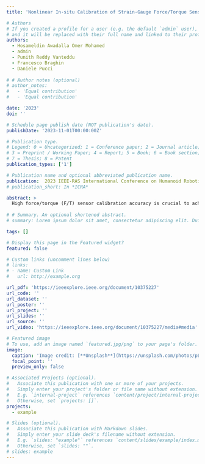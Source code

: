 ```yaml
---
title: 'Nonlinear In-situ Calibration of Strain-Gauge Force/Torque Sensors for Humanoid Robots'

# Authors
# If you created a profile for a user (e.g. the default `admin` user), write the username (folder name) here
# and it will be replaced with their full name and linked to their profile.
authors:
  - Hosameldin Awadalla Omer Mohamed
  - admin
  - Punith Reddy Vanteddu
  - Francesco Braghin
  - Daniele Pucci
  
# # Author notes (optional)
# author_notes:
#   - 'Equal contribution'
#   - 'Equal contribution'

date: '2023'
doi: ''

# Schedule page publish date (NOT publication's date).
publishDate: '2023-11-01T00:00:00Z'

# Publication type.
# Legend: 0 = Uncategorized; 1 = Conference paper; 2 = Journal article;
# 3 = Preprint / Working Paper; 4 = Report; 5 = Book; 6 = Book section;
# 7 = Thesis; 8 = Patent
publication_types: ['1']

# Publication name and optional abbreviated publication name.
publication:  2023 IEEE-RAS International Conference on Humanoid Robotics (Humanoids)
# publication_short: In *ICRA*

abstract: > 
  High force/torque (F/T) sensor calibration accuracy is crucial to achieving successful force estimation/control tasks with humanoid robots. State-of-the-art affine calibration models do not always approximate correctly the physical phenomenon of the sensor/transducer, resulting in inaccurate F/T measurements for specific applications such as thrust estimation of a jet-powered humanoid robot. This paper proposes and validates nonlinear polynomial models for F/T calibration, increasing the number of model coefficients to minimize the estimation residuals. The analysis of several models, based on the data collected from experiments with the iCub3 robot, shows a significant improvement in minimizing the force/torque estimation error when using higher-degree polynomials. In particular, when using a 4th-degree polynomial model, the Root Mean Square error (RMSE) decreased to 2.28N from the 4.58N obtained with an affine model, and the absolute error in the forces remained under 6N while it was reaching up to 16N with the affine model.
  
# # Summary. An optional shortened abstract.
# summary: Lorem ipsum dolor sit amet, consectetur adipiscing elit. Duis posuere tellus ac convallis placerat. Proin tincidunt magna sed ex sollicitudin condimentum.

tags: []

# Display this page in the Featured widget?
featured: false

# Custom links (uncomment lines below)
# links:
# - name: Custom Link
#   url: http://example.org

url_pdf: 'https://ieeexplore.ieee.org/document/10375227'
url_code: ''
url_dataset: ''
url_poster: ''
url_project: ''
url_slides: ''
url_source: ''
url_video: 'https://ieeexplore.ieee.org/document/10375227/media#media'

# Featured image
# To use, add an image named `featured.jpg/png` to your page's folder.
image:
  caption: 'Image credit: [**Unsplash**](https://unsplash.com/photos/pLCdAaMFLTE)'
  focal_point: ''
  preview_only: false

# Associated Projects (optional).
#   Associate this publication with one or more of your projects.
#   Simply enter your project's folder or file name without extension.
#   E.g. `internal-project` references `content/project/internal-project/index.md`.
#   Otherwise, set `projects: []`.
projects:
  - example

# Slides (optional).
#   Associate this publication with Markdown slides.
#   Simply enter your slide deck's filename without extension.
#   E.g. `slides: "example"` references `content/slides/example/index.md`.
#   Otherwise, set `slides: ""`.
# slides: example
---
```


<!-- {{% callout note %}}
Click the _Cite_ button above to demo the feature to enable visitors to import publication metadata into their reference management software.
{{% /callout %}}

{{% callout note %}}
Create your slides in Markdown - click the _Slides_ button to check out the example.
{{% /callout %}}

Supplementary notes can be added here, including [code, math, and images](https://wowchemy.com/docs/writing-markdown-latex/). -->
